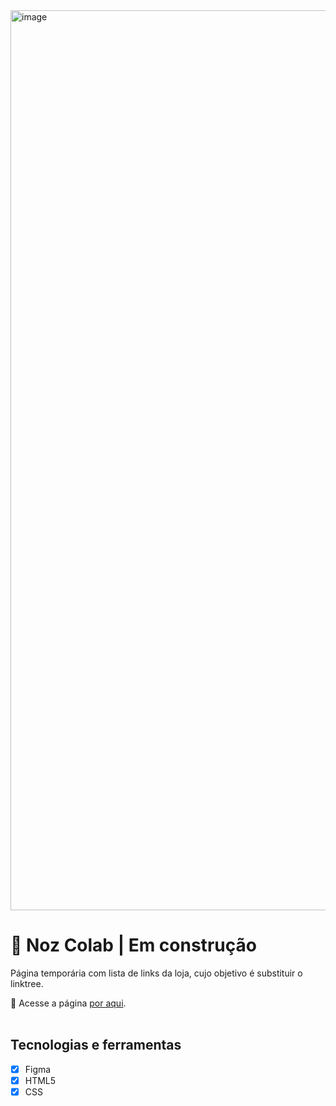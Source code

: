 <img width="1440" alt="image" src="https://github.com/user-attachments/assets/2f96278f-46a1-4c35-9a17-d882ad39e60d">

# :chestnut: Noz Colab | Em construção

  Página temporária com lista de links da loja, cujo objetivo é substituir o linktree.

  :link: Acesse a página [por aqui](https://nozcolabtemp.vercel.app/).
  <br>
  <br>

## Tecnologias e ferramentas

- [X] Figma
- [X] HTML5
- [X] CSS
